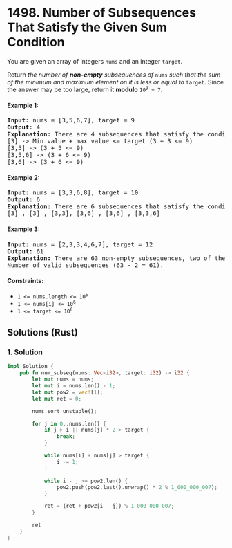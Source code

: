 # 1498. Number of Subsequences That Satisfy the Given Sum Condition
You are given an array of integers `nums` and an integer `target`.

Return *the number of **non-empty** subsequences of* `nums` *such that the sum of the minimum and maximum element on it is less or equal to* `target`. Since the answer may be too large, return it **modulo** <code>10<sup>9</sup> + 7</code>.

#### Example 1:
<pre>
<strong>Input:</strong> nums = [3,5,6,7], target = 9
<strong>Output:</strong> 4
<strong>Explanation:</strong> There are 4 subsequences that satisfy the condition.
[3] -> Min value + max value <= target (3 + 3 <= 9)
[3,5] -> (3 + 5 <= 9)
[3,5,6] -> (3 + 6 <= 9)
[3,6] -> (3 + 6 <= 9)
</pre>

#### Example 2:
<pre>
<strong>Input:</strong> nums = [3,3,6,8], target = 10
<strong>Output:</strong> 6
<strong>Explanation:</strong> There are 6 subsequences that satisfy the condition. (nums can have repeated numbers).
[3] , [3] , [3,3], [3,6] , [3,6] , [3,3,6]
</pre>

#### Example 3:
<pre>
<strong>Input:</strong> nums = [2,3,3,4,6,7], target = 12
<strong>Output:</strong> 61
<strong>Explanation:</strong> There are 63 non-empty subsequences, two of them do not satisfy the condition ([6,7], [7]).
Number of valid subsequences (63 - 2 = 61).
</pre>

#### Constraints:
* <code>1 <= nums.length <= 10<sup>5</sup></code>
* <code>1 <= nums[i] <= 10<sup>6</sup></code>
* <code>1 <= target <= 10<sup>6</sup></code>

## Solutions (Rust)

### 1. Solution
```Rust
impl Solution {
    pub fn num_subseq(nums: Vec<i32>, target: i32) -> i32 {
        let mut nums = nums;
        let mut i = nums.len() - 1;
        let mut pow2 = vec![1];
        let mut ret = 0;

        nums.sort_unstable();

        for j in 0..nums.len() {
            if j > i || nums[j] * 2 > target {
                break;
            }

            while nums[i] + nums[j] > target {
                i -= 1;
            }

            while i - j >= pow2.len() {
                pow2.push(pow2.last().unwrap() * 2 % 1_000_000_007);
            }

            ret = (ret + pow2[i - j]) % 1_000_000_007;
        }

        ret
    }
}
```
